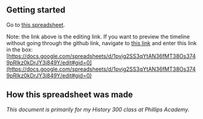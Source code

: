 ## Getting started 

Go to [this spreadsheet](https://docs.google.com/spreadsheets/d/1pvig2SS3qYtAN36fMT38Os3749pRIkz0kDrJY3i849Y/edit?usp=sharing).

Note: the link above is the editing link. If you want to preview the timeline without going through the github link, navigate to [this link](https://timeline.knightlab.com/index.html#make-step-3) and enter this link in the box: [https://docs.google.com/spreadsheets/d/1pvig2SS3qYtAN36fMT38Os3749pRIkz0kDrJY3i849Y/edit#gid=0](https://docs.google.com/spreadsheets/d/1pvig2SS3qYtAN36fMT38Os3749pRIkz0kDrJY3i849Y/edit#gid=0)

## How this spreadsheet was made



*This document is primarily for my History 300 class at Phillips Academy.*
